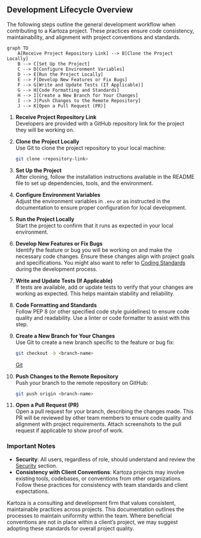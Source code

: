 

## Development Lifecycle Overview

The following steps outline the general development workflow when contributing to a Kartoza project. These practices ensure code consistency, maintainability, and alignment with project conventions and standards.


```mermaid
graph TD
    A[Receive Project Repository Link] --> B[Clone the Project Locally]
    B --> C[Set Up the Project]
    C --> D[Configure Environment Variables]
    D --> E[Run the Project Locally]
    E --> F[Develop New Features or Fix Bugs]
    F --> G[Write and Update Tests (If Applicable)]
    G --> H[Code Formatting and Standards]
    H --> I[Create a New Branch for Your Changes]
    I --> J[Push Changes to the Remote Repository]
    J --> K[Open a Pull Request (PR)]
```


1. **Receive Project Repository Link**  
   Developers are provided with a GitHub repository link for the project they will be working on.

2. **Clone the Project Locally**  
   Use Git to clone the project repository to your local machine:
   ```bash
   git clone <repository-link>
   ```

3. **Set Up the Project**  
   After cloning, follow the installation instructions available in the README file to set up dependencies, tools, and the environment.

4. **Configure Environment Variables**  
   Adjust the environment variables in `.env` or as instructed in the documentation to ensure proper configuration for local development.

5. **Run the Project Locally**  
   Start the project to confirm that it runs as expected in your local environment.

6. **Develop New Features or Fix Bugs**  
   Identify the feature or bug you will be working on and make the necessary code changes. Ensure these changes align with project goals and specifications. You might also want to refer to [Coding Standards](./conventions/coding_standards.md) during the development process.

7. **Write and Update Tests (If Applicable)**  
   If tests are available, add or update tests to verify that your changes are working as expected. This helps maintain stability and reliability.

8. **Code Formatting and Standards**  
   Follow PEP 8 (or other specified code style guidelines) to ensure code quality and readability. Use a linter or code formatter to assist with this step.

9. **Create a New Branch for Your Changes**  
   Use Git to create a new branch specific to the feature or bug fix:
   ```bash
   git checkout -b <branch-name>
   ```

   [Git](./conventions/git.md)

10. **Push Changes to the Remote Repository**  
    Push your branch to the remote repository on GitHub:
    ```bash
    git push origin <branch-name>
    ```

11. **Open a Pull Request (PR)**  
    Open a pull request for your branch, describing the changes made. This PR will be reviewed by other team members to ensure code quality and alignment with project requirements. Attach screenshots to the pull request if applicable to show proof of work.

### Important Notes
- **Security**: All users, regardless of role, should understand and review the [Security](../devops/security/index.md) section.
- **Consistency with Client Conventions**: Kartoza projects may involve existing tools, codebases, or conventions from other organizations. Follow these practices for consistency with team standards and client expectations.

Kartoza is a consulting and development firm that values consistent, maintainable practices across projects. This documentation outlines the processes to maintain uniformity within the team. Where beneficial conventions are not in place within a client’s project, we may suggest adopting these standards for overall project quality.

